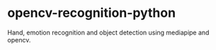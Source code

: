 # opencv-recognition-python
Hand, emotion recognition and object detection using mediapipe and opencv.
